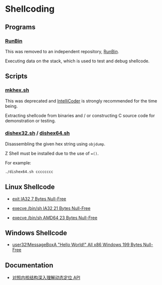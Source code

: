 # Shellcoding


## Programs


### [RunBin]

This was removed to an independent repository, [RunBin].

Executing data on the stack, which is used to test and debug shellcode.


## Scripts


### [mkhex.sh](./historic/mkhex.sh)

This was deprecated
and [IntelliCoder] is strongly recommended for the time being.

Extracting shellcode from binaries
and / or constructing C source code for demonstration or testing.


### [dishex32.sh](./sh/dishex32.sh) / [dishex64.sh](./sh/dishex64.sh)

Disassembling the given hex string using `objdump`.

Z Shell must be installed due to the use of `=()`.

For example:

```bash
./dishex64.sh cccccccc
```


## Linux Shellcode

- [exit IA32 7 Bytes Null-Free](./linux/exit/expert.s)

- [execve /bin/sh IA32 21 Bytes Null-Free](./linux/sh/push.s)

- [execve /bin/sh AMD64 23 Bytes Null-Free](./linux/sh/push64.s)


## Windows Shellcode

- [user32!MessageBoxA "Hello World!" All x86 Windows 199 Bytes Null-Free](./windows/messagebox/messagebox32.asm)


## Documentation

- [对照内核结构深入理解动态定位 API](./doc/api-res-zh_CN.md)


[IntelliCoder]: https://github.com/NoviceLive/intellicoder
[RunBin]: https://github.com/NoviceLive/runbin
